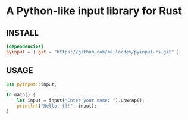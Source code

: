 # A Python-like input library for Rust

## INSTALL
```toml
[dependencies]
pyinput = { git = "https://github.com/mallocdev/pyinput-rs.git" }
```

## USAGE
```rust
use pyinput::input;

fn main() {
    let input = input("Enter your name: ").unwrap();
    println!("Hello, {}!", input);
}
```
